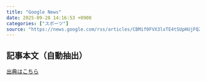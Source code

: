 ```yaml
---
title: "Google News"
date: 2025-09-28 14:16:53 +0900
categories: ["スポーツ"]
source: "https://news.google.com/rss/articles/CBMif0FVX3lxTE4tSUpHUjFQZnNOSmhWNS00NXZsdnprUUNiNEMyR1hqVktGRF9fQnNkTC05TERlWGRzV2Jmd1FyRWFBTkRxZk1kOEladVJmM0FqZzM1S1J5RFBTazlveFBmaDA5UmtSUExPUF9QUXM4cVB1SDVDbFF2SVp0S1NJMWc?oc=5"
---
```


## 記事本文（自動抽出）
<body class="y0K44d EA71Tc" id="readabilityBody"></body>

[出典はこちら](https://news.google.com/rss/articles/CBMif0FVX3lxTE4tSUpHUjFQZnNOSmhWNS00NXZsdnprUUNiNEMyR1hqVktGRF9fQnNkTC05TERlWGRzV2Jmd1FyRWFBTkRxZk1kOEladVJmM0FqZzM1S1J5RFBTazlveFBmaDA5UmtSUExPUF9QUXM4cVB1SDVDbFF2SVp0S1NJMWc?oc=5)

